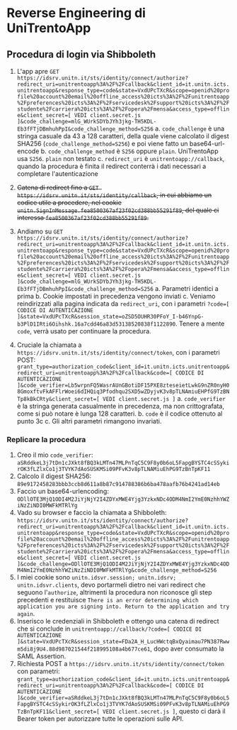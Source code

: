 # Reverse Engineering di UniTrentoApp

## Procedura di login via Shibboleth


1. L'app apre `GET https://idsrv.unitn.it/sts/identity/connect/authorize?redirect_uri=unitrentoapp%3A%2F%2Fcallback&client_id=it.unitn.icts.unitrentoapp&response_type=code&state=VxdUPcTXcR&scope=openid%20profile%20account%20email%20offline_access%20icts%3A%2F%2Funitrentoapp%2Fpreferences%20icts%3A%2F%2Fservicedesk%2Fsupport%20icts%3A%2F%2Fstudente%2Fcarriera%20icts%3A%2F%2Fopera%2Fmensa&access_type=offline&client_secret=[ VEDI client.secret.js ]&code_challenge=mlG_WUrkSDYbJYh3jkg-TH5KDL-Eb3fFTjDBmhuhPpI&code_challenge_method=S256`
  a. `code_challenge` è una stringa casuale da 43 a 128 caratteri, della quale viene calcolato il digest SHA256 (`code_challenge_method=S256`) e poi viene fatto un base64-url-encode
  b. `code_challenge_method` è `S256` oppure `plain`. UniTrentoApp usa `S256`. `plain` non testato
  c. `redirect_uri` è `unitrentoapp://callback`, quando la procedura è finita il redirect conterrà i dati necessari a completare l'autenticazione
2. <s>Catena di redirect fino a `GET https://idsrv.unitn.it/sts/identity/callback`, in cui abbiamo un codice utile a procedere, nel cookie `unitn.SignInMessage.fea8500367af23f02cd388bb55291f89`, del quale ci interessa `fea8500367af23f02cd388bb55291f89`.</s>
3. Andiamo su `GET https://idsrv.unitn.it/sts/identity/connect/authorize?redirect_uri=unitrentoapp%3A%2F%2Fcallback&client_id=it.unitn.icts.unitrentoapp&response_type=code&state=VxdUPcTXcR&scope=openid%20profile%20account%20email%20offline_access%20icts%3A%2F%2Funitrentoapp%2Fpreferences%20icts%3A%2F%2Fservicedesk%2Fsupport%20icts%3A%2F%2Fstudente%2Fcarriera%20icts%3A%2F%2Fopera%2Fmensa&access_type=offline&client_secret=[ VEDI client.secret.js ]&code_challenge=mlG_WUrkSDYbJYh3jkg-TH5KDL-Eb3fFTjDBmhuhPpI&code_challenge_method=S256`
  a. Parametri identici a prima
  b. Cookie impostati in precedenza vengono inviati
  c. Veniamo reindirizzati alla pagina indicata da `redirect_uri`, con i parametri `?code=[ CODICE DI AUTENTICAZIONE ]&state=VxdUPcTXcR&session_state=oZSD5OUHR30PFoY_I-b46YnpG-b3PlD1IRti6Oihshk.16a7cdd46a83d53138520838f1122890`. Tenere a mente `code`, verrà usato per continuare la procedura.

4. Cruciale la chiamata a `https://idsrv.unitn.it/sts/identity/connect/token`, con i parametri POST: `grant_type=authorization_code&client_id=it.unitn.icts.unitrentoapp&redirect_uri=unitrentoapp%3A%2F%2Fcallback&code=[ CODICE DI AUTENTICAZIONE ]&code_verifier=Lb5wrpnFQ5WasrAUnGBotiDF15PXE8zteseietLwkG9nZR0nyH08GmoxftvFkAFFlrWoei6dIHQiq3Pfodhqu2SXD5wZDyjvK3v8pTLNAmiuEHPfG9TzBNTp8kBkCRty&client_secret=[ VEDI client.secret.js ]`
  a. `code_verifier` è la stringa generata casualmente in precedenza, ma non crittografata, come si può notare è lunga 128 caratteri.
  b. `code` è il codice ottenuto al punto 3c
  c. Gli altri parametri rimangono invariati.

### Replicare la procedura
1. Creo il mio `code_verifier`: `aSRddkeL3j7tDn1cJXkt8fBQ3kLMTn47MLPnTqC5C9F8y0b6oL5FapgBYSTC4cSSykirOK3fLZlxCo1j3TVYK7dAoSUSKMSi09PFvK3v8pTLNAMiuEhPG9TzBnTpKF11`
2. Calcolo il digest SHA256: `89e9172458283bbb3ccb8d611a8b87c914788386b6ba478aafb76b4241ad14eb`
3. Faccio un base64-urlencoding: `ODllOTE3MjQ1ODI4M2JiYjNjY2I4ZDYxMWE4Yjg3YzkxNDc4ODM4NmI2YmE0NzhhYWZiNzZiNDI0MWFkMTRlYg`
4. Vado su browser e faccio la chiamata a Shibboleth: `https://idsrv.unitn.it/sts/identity/connect/authorize?redirect_uri=unitrentoapp%3A%2F%2Fcallback&client_id=it.unitn.icts.unitrentoapp&response_type=code&state=VxdUPcTXcR&scope=openid%20profile%20account%20email%20offline_access%20icts%3A%2F%2Funitrentoapp%2Fpreferences%20icts%3A%2F%2Fservicedesk%2Fsupport%20icts%3A%2F%2Fstudente%2Fcarriera%20icts%3A%2F%2Fopera%2Fmensa&access_type=offline&client_secret=[ VEDI client.secret.js ]&code_challenge=ODllOTE3MjQ1ODI4M2JiYjNjY2I4ZDYxMWE4Yjg3YzkxNDc4ODM4NmI2YmE0NzhhYWZiNzZiNDI0MWFkMTRlYg&code_challenge_method=S256`
5. I miei cookie sono `unitn.idsvr.session; unitn.idsrv; unitn.idsvr.clients`, devo portarmeli dietro nei vari redirect che seguono l'`authorize`, altrimenti la procedura non riconosce gli step precedenti e restituisce `There is an error determining which application you are signing into. Return to the application and try again`.
6. Inserisco le credenziali in Shibboleth e ottengo una catena di redirect che si conclude in `unitrentoapp://callback/?code=[ CODICE DI AUTENTICAZIONE ]&state=VxdUPcTXcR&session_state=FDa2A_H_LucHWctqBxQyaimau7PN387Rwwm5di8j9U4.88d987021544f218995108a4b677ce61`, dopo aver consumato la SAML Assertion.
7. Richiesta POST a `https://idsrv.unitn.it/sts/identity/connect/token` con parametri: `grant_type=authorization_code&client_id=it.unitn.icts.unitrentoapp&redirect_uri=unitrentoapp%3A%2F%2Fcallback&code=[ CODICE DI AUTENTICAZIONE ]&code_verifier=aSRddkeL3j7tDn1cJXkt8fBQ3kLMTn47MLPnTqC5C9F8y0b6oL5FapgBYSTC4cSSykirOK3fLZlxCo1j3TVYK7dAoSUSKMSi09PFvK3v8pTLNAMiuEhPG9TzBnTpKF11&client_secret=[ VEDI client.secret.js ]`, questo ci darà il Bearer token per autorizzare tutte le operazioni sulle API.
